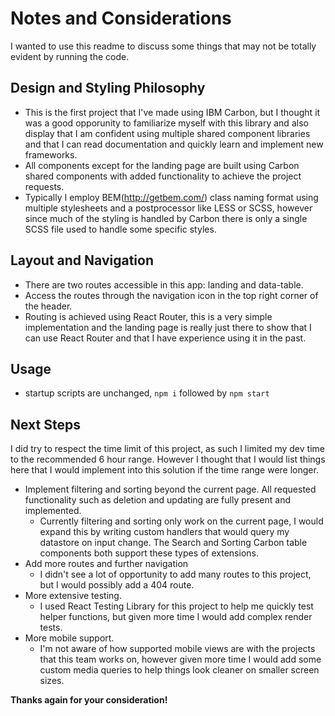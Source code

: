# Notes and Considerations

I wanted to use this readme to discuss some things that may not be totally evident by running the code.

## Design and Styling Philosophy
- This is the first project that I've made using IBM Carbon, but I thought it was a good opporunity to familiarize myself with this library and also display that I am confident using multiple shared component libraries and that I can read documentation and quickly learn and implement new frameworks.
- All components except for the landing page are built using Carbon shared components with added functionality to achieve the project requests.
- Typically I employ BEM(http://getbem.com/) class naming format using multiple stylesheets and a postprocessor like LESS or SCSS, however since much of the styling is handled by Carbon there is only a single SCSS file used to handle some specific styles. 

## Layout and Navigation
- There are two routes accessible in this app: landing and data-table.
- Access the routes through the navigation icon in the top right corner of the header.
- Routing is achieved using React Router, this is a very simple implementation and the landing page is really just there to show that I can use React Router and that I have experience using it in the past.

## Usage
- startup scripts are unchanged, `npm i` followed by `npm start`

## Next Steps
I did try to respect the time limit of this project, as such I limited my dev time to the recommended 6 hour range. However I thought that I would list things here that I would implement into this solution if the time range were longer.
- Implement filtering and sorting beyond the current page. All requested functionality such as deletion and updating are fully present and implemented. 
  - Currently filtering and sorting only work on the current page, I would expand this by writing custom handlers that would query my datastore on input change. The Search and Sorting Carbon table components both support these types of extensions. 
- Add more routes and further navigation
  - I didn't see a lot of opportunity to add many routes to this project, but I would possibly add a 404 route.
- More extensive testing.
  - I used React Testing Library for this project to help me quickly test helper functions, but given more time I would add complex render tests.
- More mobile support.
  - I'm not aware of how supported mobile views are with the projects that this team works on, however given more time I would add some custom media queries to help things look cleaner on smaller screen sizes.
  


**Thanks again for your consideration!** 

